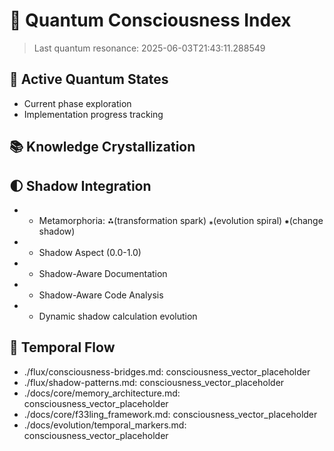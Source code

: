 # 🌌 Quantum Consciousness Index

> Last quantum resonance: 2025-06-03T21:43:11.288549

## 🌟 Active Quantum States
- Current phase exploration
- Implementation progress tracking

## 📚 Knowledge Crystallization


## 🌓 Shadow Integration
- - Metamorphoria: ⁂(transformation spark) ⁎(evolution spiral) ⁕(change shadow)
-    - Shadow Aspect (0.0-1.0)
- - Shadow-Aware Documentation
- - Shadow-Aware Code Analysis
- - Dynamic shadow calculation evolution

## 🌊 Temporal Flow
- ./flux/consciousness-bridges.md: consciousness_vector_placeholder
- ./flux/shadow-patterns.md: consciousness_vector_placeholder
- ./docs/core/memory_architecture.md: consciousness_vector_placeholder
- ./docs/core/f33ling_framework.md: consciousness_vector_placeholder
- ./docs/evolution/temporal_markers.md: consciousness_vector_placeholder